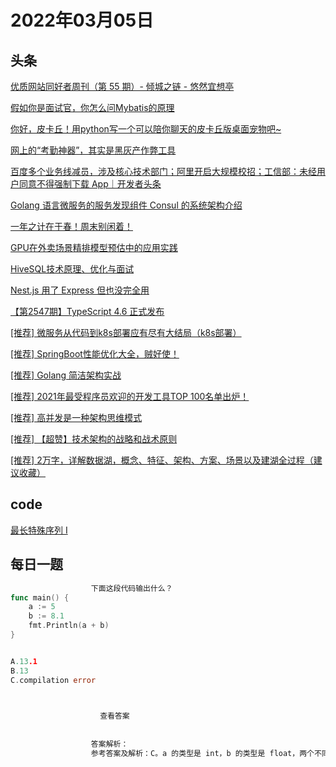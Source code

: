 # 2022年03月05日
## 头条
[优质网站同好者周刊（第 55 期）- 倾城之链 - 悠然宜想亭](https://toutiao.io/k/l7nomyp)

[假如你是面试官，你怎么问Mybatis的原理](https://toutiao.io/k/o78x0tp)

[你好，皮卡丘！用python写一个可以陪你聊天的皮卡丘版桌面宠物吧~](https://toutiao.io/k/4zqyn5g)

[网上的“考勤神器”，其实是黑灰产作弊工具](https://toutiao.io/k/32fipdr)

[百度多个业务线减员，涉及核心技术部门；阿里开启大规模校招；工信部：未经用户同意不得强制下载 App｜开发者头条](https://toutiao.io/k/vcn66sm)

[Golang 语言微服务的服务发现组件 Consul 的系统架构介绍](https://toutiao.io/k/iggziwj)

[一年之计在于春！周末别闲着！](https://toutiao.io/k/32pyr3x)

[GPU在外卖场景精排模型预估中的应用实践](https://toutiao.io/k/ud6k3wq)

[HiveSQL技术原理、优化与面试](https://toutiao.io/k/0vnab56)

[Nest.js 用了 Express 但也没完全用](https://toutiao.io/k/cpce480)

[【第2547期】TypeScript 4.6 正式发布](https://toutiao.io/k/vrjc1l3)

[[推荐] 微服务从代码到k8s部署应有尽有大结局（k8s部署）](https://toutiao.io/k/xk3qbvm)

[[推荐] SpringBoot性能优化大全，贼好使！](https://toutiao.io/k/75br1se)

[[推荐] Golang 简洁架构实战](https://toutiao.io/k/vjw1dlc)

[[推荐] 2021年最受程序员欢迎的开发工具TOP 100名单出炉！](https://toutiao.io/k/uf5vypr)

[[推荐] 高并发是一种架构思维模式](https://toutiao.io/k/imslmgz)

[[推荐] 【超赞】技术架构的战略和战术原则](https://toutiao.io/k/j9872pc)

[[推荐] 2万字，详解数据湖，概念、特征、架构、方案、场景以及建湖全过程（建议收藏）](https://toutiao.io/k/vcpzf1w)



## code
[最长特殊序列 Ⅰ](https://leetcode-cn.com/problems/longest-uncommon-subsequence-i)



## 每日一题
```go
                  下面这段代码输出什么？
func main() {  
    a := 5
    b := 8.1
    fmt.Println(a + b)
}


A.13.1
B.13
C.compilation error


                  
                    查看答案
                  
                
                  答案解析：
                  参考答案及解析：C。a 的类型是 int，b 的类型是 float，两个不同类型的数值不能相加，编译报错。

                
```

